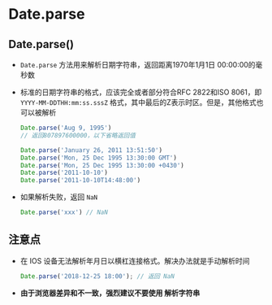 # Date.parse

## Date.parse()

+ `Date.parse` 方法用来解析日期字符串，返回距离1970年1月1日 00:00:00的毫秒数

+ 标准的日期字符串的格式，应该完全或者部分符合RFC 2822和ISO 8061，即 `YYYY-MM-DDTHH:mm:ss.sssZ` 格式，其中最后的Z表示时区。但是，其他格式也可以被解析

    ```js
    Date.parse('Aug 9, 1995')
    // 返回807897600000，以下省略返回值

    Date.parse('January 26, 2011 13:51:50')
    Date.parse('Mon, 25 Dec 1995 13:30:00 GMT')
    Date.parse('Mon, 25 Dec 1995 13:30:00 +0430')
    Date.parse('2011-10-10')
    Date.parse('2011-10-10T14:48:00')
    ```

+ 如果解析失败，返回 `NaN`

    ```js
    Date.parse('xxx') // NaN
    ```

## 注意点

+ 在 IOS 设备无法解析年月日以横杠连接格式。解决办法就是手动解析时间

    ```js
    Date.parse('2018-12-25 18:00'); // 返回 NaN
    ```

+ **由于浏览器差异和不一致，强烈建议不要使用  解析字符串**
